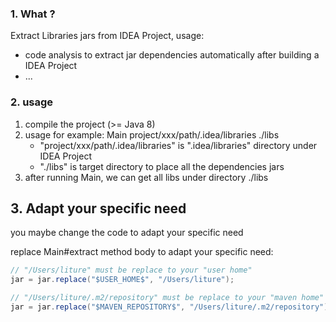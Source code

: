 ### 1. What ?
Extract Libraries jars from IDEA Project, usage:
- code analysis to extract jar dependencies automatically after building a IDEA Project
- ...

### 2. usage
1. compile the project (>= Java 8)
2. usage for example: Main project/xxx/path/.idea/libraries ./libs
   - "project/xxx/path/.idea/libraries" is ".idea/libraries" directory under IDEA Project
   - "./libs" is target directory to place all the dependencies jars
3. after running Main, we can get all libs under directory ./libs

## 3. Adapt your specific need
you maybe change the code to adapt your specific need

replace Main#extract method body to adapt your specific need:
```java
// "/Users/liture" must be replace to your "user home"
jar = jar.replace("$USER_HOME$", "/Users/liture");

// "/Users/liture/.m2/repository" must be replace to your "maven home"
jar = jar.replace("$MAVEN_REPOSITORY$", "/Users/liture/.m2/repository");
```
